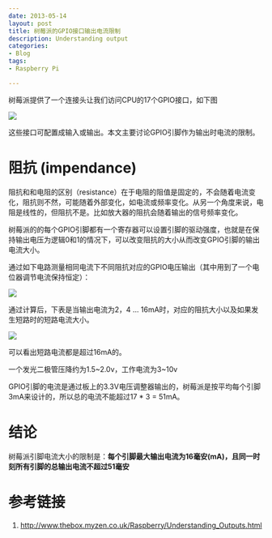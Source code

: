```yaml
---
date: 2013-05-14
layout: post
title: 树莓派的GPIO接口输出电流限制
description: Understanding output
categories:
- Blog
tags:
- Raspberry Pi

---
```




树莓派提供了一个连接头让我们访问CPU的17个GPIO接口，如下图

<img src="https://www.evernote.com/shard/s26/sh/92d52938-5bd9-46a7-9b05-478e9f30f5d7/b29dcc510983784a07472c8282330b30/deep/0/Screenshot%205/14/13%208:51%20PM.png"/>

这些接口可配置成输入或输出。本文主要讨论GPIO引脚作为输出时电流的限制。

# 阻抗 (impendance)
阻抗和和电阻的区别（resistance）在于电阻的阻值是固定的，不会随着电流变化，阻抗则不然，可能随着外部变化，如电流或频率变化。从另一个角度来说，电阻是线性的，但阻抗不是。比如放大器的阻抗会随着输出的信号频率变化。

树莓派的的每个GPIO引脚都有一个寄存器可以设置引脚的驱动强度，也就是在保持输出电压为逻辑0和1的情况下，可以改变阻抗的大小从而改变GPIO引脚的输出电流大小。

通过如下电路测量相同电流下不同阻抗对应的GPIO电压输出（其中用到了一个电位器调节电流保持恒定）：

<img src="https://www.evernote.com/shard/s26/sh/11008332-acac-4625-9b6a-963c97ec7498/1e6d153774b7e95214fe0c2bba9121d8/deep/0/Screenshot%205/14/13%2010:22%20PM.png"/>

通过计算后，下表是当输出电流为2，4 … 16mA时，对应的阻抗大小以及如果发生短路时的短路电流大小。

<img src="https://www.evernote.com/shard/s26/sh/7a411df0-56b1-4f76-bce5-54961bcfcfc7/4e46d9e28d7d01a34eb9e66ee28a5ba8/deep/0/Screenshot%205/14/13%2010:39%20PM.png"/>

可以看出短路电流都是超过16mA的。

一个发光二极管压降约为1.5~2.0v，工作电流为3~10v

GPIO引脚的电流是通过板上的3.3V电压调整器输出的，树莓派是按平均每个引脚3mA来设计的，所以总的电流不能超过17 * 3 = 51mA。

# 结论

树莓派引脚电流大小的限制是：**每个引脚最大输出电流为16毫安(mA)，且同一时刻所有引脚的总输出电流不超过51毫安**

# 参考链接
1. http://www.thebox.myzen.co.uk/Raspberry/Understanding_Outputs.html